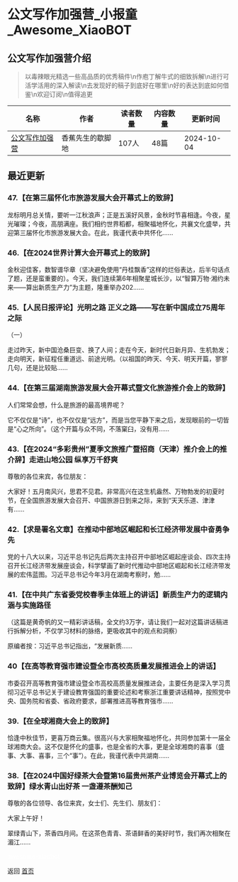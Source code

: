 # 公文写作加强营_小报童_Awesome_XiaoBOT

## 公文写作加强营介绍
> 以毒辣眼光精选一些高品质的优秀稿件\n作庖丁解牛式的细致拆解\n进行可活学活用的深入解读\n去发现好的稿子到底好在哪里\n好的表达到底如何借鉴\n欢迎订阅\n值得追更  
  


|名称|作者|读者数量|内容数量|更新时间|
|---|---|---|---|---|
|[公文写作加强营](https://xiaobot.net/p/xbtpjg?refer=0b133df9-27dc-423b-8101-639049001c13)|香蕉先生的歇脚地|107人|48篇|2024-10-04|

## 最近更新
### 47.【在第三届怀化市旅游发展大会开幕式上的致辞】

龙标明月总关情，要听一江秋浪声；正是五溪好风景，金秋时节喜相逢。今夜，星光璀璨；今夜，高朋满座。我们相约世界稻都，相聚福地怀化，共襄文化盛举，共迎第三届怀化市旅游发展大会。在此，我谨代表中共怀化......

### 46.【在2024世界计算大会开幕式上的致辞】

金秋迎佳客，数智谱华章（坚决避免使用“丹桂飘香”这样的烂俗表达，后半句话点了题，还是蛮重要的）。今天，我们连续第6年相聚星城长沙，以“智算万物·湘约未来——算出新质生产力”为主题，隆重举办202......

### 45.【人民日报评论】光明之路 正义之路——写在新中国成立75周年之际

（一）

走过昨天，新中国沧桑巨变、换了人间；走在今天，新时代日新月异、生机勃发；走向明天，新征程任重道远、前途光明。（以祖国的昨天、今天、明天开篇，寥寥几句，还是比较贴......

### 44.【在第三届湖南旅游发展大会开幕式暨文化旅游推介会上的致辞】

人们常常会想，什么是旅游的最高境界呢？

它不仅仅是“诗”，也不仅仅是“远方”，而是当您平静下来之后，发现眼前的一切皆是“心之所向”。（这个开篇与众不同，不落窠臼，没有用......

### 43.【在2024“多彩贵州”夏季文旅推广暨招商（天津）推介会上的推介辞】走进山地公园 纵享万千舒爽

尊敬的各位来宾，各位朋友：

大家好！五月南风兴，思君不见君。非常高兴在这生机盎然、万物勃发的初夏时节，在全国旅游发展大会召开、中国旅游日到来之际，来到“天天乐道、津津有......

### 42.【求是署名文章】在推动中部地区崛起和长江经济带发展中奋勇争先

党的十八大以来，习近平总书记先后两次主持召开中部地区崛起座谈会、四次主持召开长江经济带发展座谈会，科学擘画了新时代推动中部地区崛起和长江经济带发展的宏伟蓝图。习近平总书记今年3月在湖南考察时，勉......

### 41.【在中共广东省委党校春季主体班上的讲话】新质生产力的逻辑内涵与实施路径

（这篇是黄奇帆的又一精彩讲话稿，全文约3万字，请让我们一起对这篇讲话稿进行拆解分析，不仅学习材料的脉络，更吸收其中的观点和洞察）

原编者按：习近平总书记指出，“发展新质......

### 40【在高等教育强市建设暨全市高校高质量发展推进会上的讲话】

市委召开高等教育强市建设暨全市高校高质量发展推进会，主要任务是深入学习贯彻习近平总书记关于建设教育强国的重要论述和考察浙江重要讲话精神，按照党中央、国务院和省委、省政府要求，部署推进高等教育强市......

### 39.【在全球湘商大会上的致辞】

恰逢中秋佳节，更喜万商云集。很高兴与大家相聚福地怀化，共同参加第十一届全球湘商大会。这不仅是怀化的盛事，也是全省的大事，更是全球湘商的喜事（盛事、大事、喜事，三个“事”）。在此，我谨代表中共湖南......

### 38.【在2024中国好绿茶大会暨第16届贵州茶产业博览会开幕式上的致辞】绿水青山出好茶 一盏遵茶酬知己

尊敬的各位领导、各位来宾，女士们、先生们、朋友们：

大家上午好！

翠绿青山下，茶香四月间。在这茶色青青、茶语鲜香的美好时节，我们再次相聚在湄江......


<a href="https://github.com/Reno9527/awesome-xiaobot" style="color: white; text-decoration: none;">awesome-xiaobot</a>

返回 [首页](../README.md)
